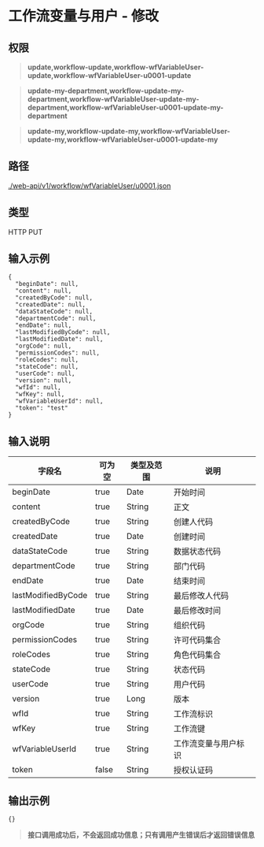 # 工作流变量与用户 - 修改

## 权限

> **update,workflow-update,workflow-wfVariableUser-update,workflow-wfVariableUser-u0001-update**

> **update-my-department,workflow-update-my-department,workflow-wfVariableUser-update-my-department,workflow-wfVariableUser-u0001-update-my-department**

> **update-my,workflow-update-my,workflow-wfVariableUser-update-my,workflow-wfVariableUser-u0001-update-my**

## 路径

[./web-api/v1/workflow/wfVariableUser/u0001.json](./u0001.json)

## 类型

HTTP PUT

## 输入示例

```
{
  "beginDate": null,
  "content": null,
  "createdByCode": null,
  "createdDate": null,
  "dataStateCode": null,
  "departmentCode": null,
  "endDate": null,
  "lastModifiedByCode": null,
  "lastModifiedDate": null,
  "orgCode": null,
  "permissionCodes": null,
  "roleCodes": null,
  "stateCode": null,
  "userCode": null,
  "version": null,
  "wfId": null,
  "wfKey": null,
  "wfVariableUserId": null,
  "token": "test"
}
```

## 输入说明

字段名|可为空|类型及范围|说明
---|---|---|---
beginDate|true|Date|开始时间
content|true|String|正文
createdByCode|true|String|创建人代码
createdDate|true|Date|创建时间
dataStateCode|true|String|数据状态代码
departmentCode|true|String|部门代码
endDate|true|Date|结束时间
lastModifiedByCode|true|String|最后修改人代码
lastModifiedDate|true|Date|最后修改时间
orgCode|true|String|组织代码
permissionCodes|true|String|许可代码集合
roleCodes|true|String|角色代码集合
stateCode|true|String|状态代码
userCode|true|String|用户代码
version|true|Long|版本
wfId|true|String|工作流标识
wfKey|true|String|工作流键
wfVariableUserId|true|String|工作流变量与用户标识
token|false|String|授权认证码

## 输出示例

```
{}
```

> **接口调用成功后，不会返回成功信息；只有调用产生错误后才返回错误信息**